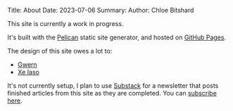 Title: About
Date: 2023-07-06
Summary: 
Author: Chloe Bitshard

<p class="intro-paragraph drop-cap-de-zs">
This site is currently a work in progress.</p>

It's built with the [Pelican](https://blog.getpelican.com/) static site generator, and hosted on [GitHub Pages](https://pages.github.com/).

The design of this site owes a lot to:

- [Gwern](https://www.gwern.net/)
- [Xe Iaso](https://xeiaso.net/)

It's not currently setup, I plan to use [Substack](https://substack.com/) for a newsletter that posts finished articles from this site as they are completed.  You can [subscribe here](https://bitshard.substack.com/).